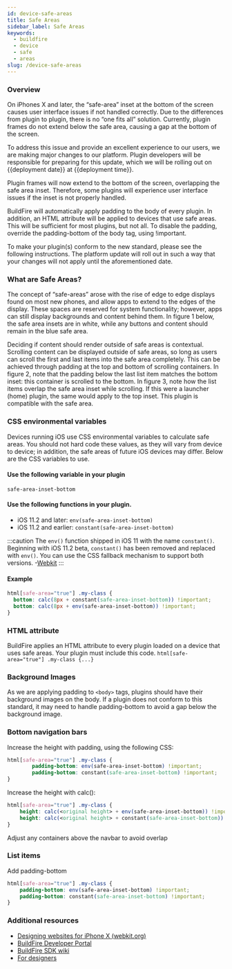 ```yaml
---
id: device-safe-areas
title: Safe Areas
sidebar_label: Safe Areas
keywords:
  - buildfire
  - device
  - safe
  - areas
slug: /device-safe-areas
---
```


### Overview

On iPhones X and later, the “safe-area” inset at the bottom of the screen causes user interface issues if not handled correctly.  Due to the differences from plugin to plugin, there is no “one fits all” solution. Currently, plugin frames do not extend below the safe area, causing a gap at the bottom of the screen.

To address this issue and provide an excellent experience to our users, we are making major changes to our platform. Plugin developers will be responsible for preparing for this update, which we will be rolling out on {{deployment date}} at {{deployment time}}.

Plugin frames will now extend to the bottom of the screen, overlapping the safe area inset. Therefore, some plugins will experience user interface issues if the inset is not properly handled.

BuildFire will automatically apply padding to the body of every plugin. In addition, an HTML attribute will be applied to devices that use safe areas. This will be sufficient for most plugins, but not all. To disable the padding, override the padding-bottom of the body tag, using !important. 

To make your plugin(s) conform to the new standard, please see the following instructions. The platform update will roll out in such a way that your changes will not apply until the aforementioned date.


### What are Safe Areas?

The concept of “safe-areas” arose with the rise of edge to edge displays found on most new phones, and allow apps to extend to the edges of the display. These spaces are reserved for system functionality; however, apps can still display backgrounds and content behind them. In figure 1 below, the safe area insets are in white, while any buttons and content should remain in the blue safe area.


Deciding if content should render outside of safe areas is contextual. Scrolling content can be displayed outside of safe areas, so long as users can scroll the first and last items into the safe area completely. This can be achieved through padding at the top and bottom of scrolling containers. In figure 2, note that the padding below the last list item matches the bottom inset: this container is scrolled to the bottom.  In figure 3, note how the list items overlap the safe area inset while scrolling. If this were a launcher (home) plugin, the same would apply to the top inset. This plugin is compatible with the safe area.

### CSS environmental variables

Devices running iOS use CSS environmental variables to calculate safe areas. You should not hard code these values, as they will vary from device to device; in addition, the safe areas of future iOS devices may differ. Below are the CSS variables to use.
#### Use the following variable in your plugin

`safe-area-inset-bottom`
#### Use the following functions in your plugin.

- iOS 11.2 and later: `env(safe-area-inset-bottom)`
- iOS 11.2 and earlier: `constant(safe-area-inset-bottom)`

:::caution
The `env()` function shipped in iOS 11 with the name `constant()`. Beginning with iOS 11.2 beta, `constant()` has been removed and replaced with `env()`. You can use the CSS fallback mechanism to support both versions. -[Webkit](https://webkit.org/blog/7929/designing-websites-for-iphone-x/)
:::

#### Example
```css
html[safe-area="true"] .my-class {
  bottom: calc(8px + constant(safe-area-inset-bottom)) !important;
  bottom: calc(8px + env(safe-area-inset-bottom)) !important;
}
```

### HTML attribute

BuildFire applies an HTML attribute to every plugin loaded on a device that uses safe areas. 
Your plugin must include this code. 
`html[safe-area="true"] .my-class {...}`

### Background Images

As we are applying padding to `<body>` tags, plugins should have their background images on the body. If a plugin does not conform to this standard, it may need to handle padding-bottom to avoid a gap below the background image. 

### Bottom navigation bars
 Increase the height with padding, using the following CSS:
```css
html[safe-area="true"] .my-class {
        padding-bottom: env(safe-area-inset-bottom) !important;
        padding-bottom: constant(safe-area-inset-bottom) !important;
}
```

Increase the height with calc():
```css
html[safe-area="true"] .my-class {
    height: calc(<original height> + env(safe-area-inset-bottom)) !important;
    height: calc(<original height> + constant(safe-area-inset-bottom)) !important;
}
```

Adjust any containers above the navbar to avoid overlap

### List items
Add padding-bottom
```css
html[safe-area="true"] .my-class {
    padding-bottom: env(safe-area-inset-bottom) !important;
    padding-bottom: constant(safe-area-inset-bottom) !important;
}
```
### Additional resources
* [Designing websites for iPhone X (webkit.org)](https://webkit.org/blog/7929/designing-websites-for-iphone-x/)
* [BuildFire Developer Portal](http://dev.buildfire.com/#/resources)
* [BuildFire SDK wiki](https://github.com/BuildFire/sdk/wiki)
* [For designers](https://poqcommerce.com/app-commerce/2019/01/design-with-safe-area/)
